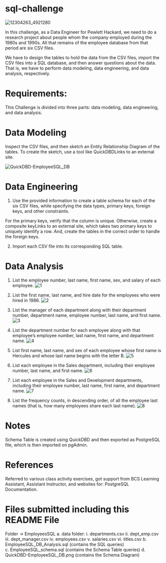 # sql-challenge 

![12304263_4921280](https://github.com/Pooja14n/sql-challenge/assets/144713762/dc799f9d-1a57-47cf-8fb9-4ad07958501a)

In this challenge, as a Data Engineer for Pewlett Hackard, we need to do a research project about people whom the company employed during the 1980s and 1990s. All that remains of the employee database from that period are six CSV files.

We have to design the tables to hold the data from the CSV files, import the CSV files into a SQL database, and then answer questions about the data. That is, we have to perform data modeling, data engineering, and data analysis, respectively.

# Requirements: 
This Challenge is divided into three parts: data modeling, data engineering, and data analysis.

# Data Modeling
Inspect the CSV files, and then sketch an Entity Relationship Diagram of the tables. To create the sketch, use a tool like QuickDBDLinks to an external site.

![QuickDBD-EmployeeSQL_DB](https://github.com/Pooja14n/sql-challenge/assets/144713762/a385dc66-98d3-4c94-b360-14855e8936d8)

# Data Engineering
1. Use the provided information to create a table schema for each of the six CSV files, while specifying the data types, primary keys, foreign keys, and other constraints.

For the primary keys, verify that the column is unique. Otherwise, create a composite keyLinks to an external site, which takes two primary keys to uniquely identify a row. And, create the tables in the correct order to handle the foreign keys.

2. Import each CSV file into its corresponding SQL table.

# Data Analysis
1. List the employee number, last name, first name, sex, and salary of each employee.
![1](https://github.com/Pooja14n/sql-challenge/assets/144713762/fedc1d08-cff5-4490-91c4-6740843595b0)

2. List the first name, last name, and hire date for the employees who were hired in 1986.
![2](https://github.com/Pooja14n/sql-challenge/assets/144713762/ef92e57c-3a14-42cf-82da-b78b706fabca)

3. List the manager of each department along with their department number, department name, employee number, last name, and first name.
![3](https://github.com/Pooja14n/sql-challenge/assets/144713762/89f3473b-1d7c-422d-a5d2-96f813a6592c)

4. List the department number for each employee along with that employee’s employee number, last name, first name, and department name.
![4](https://github.com/Pooja14n/sql-challenge/assets/144713762/1f7831c5-65ea-4f31-9e54-d7216d719aa5)

5. List first name, last name, and sex of each employee whose first name is Hercules and whose last name begins with the letter B.
![5](https://github.com/Pooja14n/sql-challenge/assets/144713762/e9f79c35-c3dc-4d03-82f7-5840087f70e0)

6. List each employee in the Sales department, including their employee number, last name, and first name.
![6](https://github.com/Pooja14n/sql-challenge/assets/144713762/022c8650-6e76-4854-8f47-dc4ebb463098)

7. List each employee in the Sales and Development departments, including their employee number, last name, first name, and department name.
![7](https://github.com/Pooja14n/sql-challenge/assets/144713762/0efe6722-654c-490d-9444-e1e51b50a3e3)

8. List the frequency counts, in descending order, of all the employee last names (that is, how many employees share each last name).
![8](https://github.com/Pooja14n/sql-challenge/assets/144713762/1e75de8e-3b00-4f08-9a04-7474894165db)


# Notes
Schema Table is created using QuickDBD and then exported as PostgreSQL file, which is then imported on pgAdmin.

# References
Referred to various class activity exercises, got support from BCS Learning Assistant, Assistant Instructor, and websites for: PostgreSQL Documentation.

# Files submitted including this README File
Folder -> EmployeesSQL 
  a. data folder: 
    i. departments.csv 
    ii. dept_emp.csv
    iii. dept_manager.csv 
    iv. employees.csv
    v. salaries.csv
    vi. titles.csv
  b. EmployeeSQL_DB_Analysis.sql (contains the SQL queries)  
  c. EmployeeSQL_schema.sql (contains the Schema Table queries)
  d. QuickDBD-EmployeeSQL_DB.png (contains the Schema Diagram)

